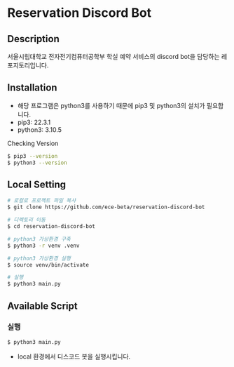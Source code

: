 # Reservation Discord Bot

## Description

서울시립대학교 전자전기컴퓨터공학부 학실 예약 서비스의 discord bot을 담당하는 레포지토리입니다.

## Installation

- 해당 프로그램은 python3를 사용하기 때문에 pip3 및 python3의 설치가 필요합니다.
- pip3: 22.3.1
- python3: 3.10.5

Checking Version
```bash
$ pip3 --version
$ python3 --version
```

## Local Setting
```bash
# 로컬로 프로젝트 파일 복사
$ git clone https://github.com/ece-beta/reservation-discord-bot

# 디렉토리 이동
$ cd reservation-discord-bot

# python3 가상환경 구축
$ python3 -r venv .venv

# python3 가상환경 실행
$ source venv/bin/activate

# 실행
$ python3 main.py
```

## Available Script

### 실행 

```bash
$ python3 main.py
```

- local 환경에서 디스코드 봇을 실행시킵니다.
